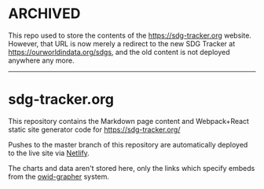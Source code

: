 # ARCHIVED

This repo used to store the contents of the https://sdg-tracker.org website.
However, that URL is now merely a redirect to the new SDG Tracker at https://ourworldindata.org/sdgs, and the old content is not deployed anywhere any more.

---

# sdg-tracker.org

This repository contains the Markdown page content and Webpack+React static site generator code for https://sdg-tracker.org/

Pushes to the master branch of this repository are automatically deployed to the live site via [Netlify](https://www.netlify.com/).

The charts and data aren't stored here, only the links which specify embeds from the [owid-grapher](https://github.com/owid/owid-grapher) system.
